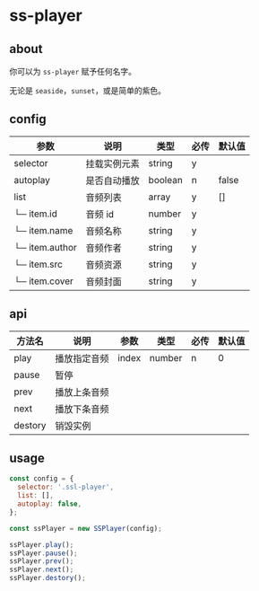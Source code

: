 # ss-player

## about

你可以为 `ss-player` 赋予任何名字。

无论是 `seaside`，`sunset`，或是简单的紫色。

## config

| 参数 | 说明 | 类型 | 必传 | 默认值 |
| - | - | - | - | - |
| selector | 挂载实例元素 | string | y |  |
| autoplay | 是否自动播放 | boolean | n | false |
| list | 音频列表 | array | y | [] |
| └─ item.id | 音频 id | number | y |  |
| └─ item.name | 音频名称 | string | y |  |
| └─ item.author | 音频作者 | string | y |  |
| └─ item.src | 音频资源 | string | y |  |
| └─ item.cover | 音频封面 | string | y |  |

## api

| 方法名 | 说明 | 参数 | 类型 | 必传 | 默认值 |
| - | - | - | - | - | - |
| play | 播放指定音频 | index | number | n | 0 |
| pause | 暂停 |  |  |  |  |
| prev | 播放上条音频 |  |  |  |  |
| next | 播放下条音频 |  |  |  |  |
| destory | 销毁实例 |  |  |  |  |

## usage

```javascript
const config = {
  selector: '.ssl-player',
  list: [],
  autoplay: false,
};

const ssPlayer = new SSPlayer(config);

ssPlayer.play();
ssPlayer.pause();
ssPlayer.prev();
ssPlayer.next();
ssPlayer.destory();
```
